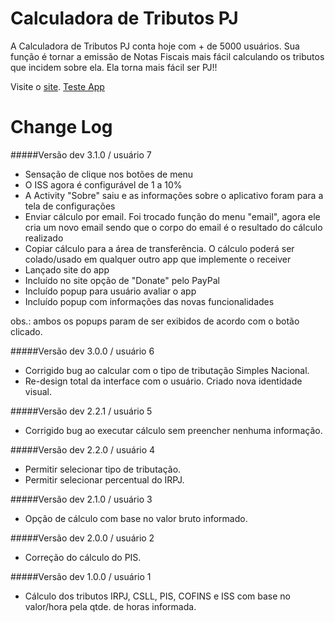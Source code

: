 Calculadora de Tributos PJ
==========================
A Calculadora de Tributos PJ conta hoje com + de 5000 usuários. Sua função é tornar a emissão de Notas Fiscais mais fácil calculando os tributos que incidem sobre ela. Ela torna mais fácil ser PJ!!

Visite o <a href="http://www.calcpj.com.br" target="_blank">site</a>.
<a href="tripda://search">Teste App</a>

Change Log
==========

#####Versão dev 3.1.0 / usuário 7
- Sensação de clique nos botões de menu
- O ISS agora é configurável de 1 a 10%
- A Activity "Sobre" saiu e as informações sobre o aplicativo foram para a tela de configurações
- Enviar cálculo por email. Foi trocado função do menu "email", agora ele cria um novo email sendo que o corpo do email é o resultado do cálculo realizado
- Copiar cálculo para a área de transferência. O cálculo poderá ser colado/usado em qualquer outro app que implemente o receiver
- Lançado site do app
- Incluído no site opção de "Donate" pelo PayPal
- Incluído popup para usuário avaliar o app
- Incluído popup com informações das novas funcionalidades

obs.: ambos os popups param de ser exibidos de acordo com o botão clicado.
    
#####Versão dev 3.0.0 / usuário 6
- Corrigido bug ao calcular com o tipo de tributação Simples Nacional.
- Re-design total da interface com o usuário. Criado nova identidade visual.

#####Versão dev 2.2.1 / usuário 5
- Corrigido bug ao executar cálculo sem preencher nenhuma informação.

#####Versão dev 2.2.0 / usuário 4 
- Permitir selecionar tipo de tributação.
- Permitir selecionar percentual do IRPJ.

#####Versão dev 2.1.0 / usuário 3
- Opção de cálculo com base no valor bruto informado.

#####Versão dev 2.0.0 / usuário 2
- Correção do cálculo do PIS.

#####Versão dev 1.0.0 / usuário 1
- Cálculo dos tributos IRPJ, CSLL, PIS, COFINS e ISS com base no valor/hora pela qtde. de horas informada.
